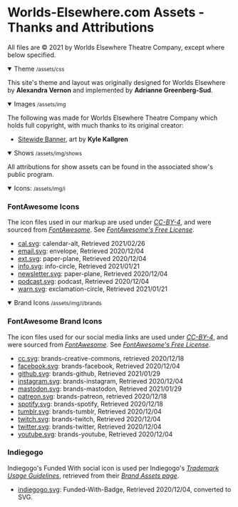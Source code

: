 # Worlds-Elsewhere.com Assets - Thanks and Attributions

All files are &copy; 2021 by Worlds Elsewhere Theatre Company, except where below specified.

<details open>
<summary>Theme <small>/assets/css</small></summary>

This site's theme and layout was originally designed for Worlds Elsewhere by **Alexandra Vernon** and implemented by **Adrianne Greenberg-Sud**.

</details>
<details open>
<summary>Images <small>/assets/img</small></summary>

The following was made for Worlds Elsewhere Theatre Company which holds full copyright, with much thanks to its original creator:

* [Sitewide Banner](/assets/img/banner.png), art by **Kyle Kallgren**

</details>
<details open>
<summary>Shows <small>/assets/img/shows</small></summary>

All attributions for show assets can be found in the associated show's public program.

</details>
<details open>
<summary>Icons: <small>/assets/img/i</small></summary>

### FontAwesome Icons

The icon files used in our markup are used under [<i ext>CC-BY-4</i>][CC-BY-4], and were sourced from [<i ext>FontAwesome</i>][FontAwesome]. See [<i ext>FontAwesome's Free License</i>](https://fontawesome.com/license/free).

* [cal.svg](/assets/img/i/cal.svg): calendar-alt, Retrieved 2021/02/26
* [email.svg](/assets/img/i/email.svg): envelope, Retrieved 2020/12/04
* [ext.svg](/assets/img/i/ext.svg): paper-plane, Retrieved 2020/12/04
* [info.svg](/assets/img/i/info.svg): info-circle, Retrieved 2021/01/21
* [newsletter.svg](/assets/img/i/newsletter.svg): paper-plane, Retrieved 2020/12/04
* [podcast.svg](/assets/img/i/podcast.svg): podcast, Retrieved 2020/12/04
* [warn.svg](/assets/img/i/warn.svg): exclamation-circle, Retrieved 2021/01/21

</details>
<details open>
<summary>Brand Icons <small>/assets/img/i/brands</small></summary>

### FontAwesome Brand Icons

The icon files used for our social media links are used under [<i ext>CC-BY-4</i>][CC-BY-4], and were sourced from [<i ext>FontAwesome</i>][FontAwesome]. See [<i ext>FontAwesome's Free License</i>](https://fontawesome.com/license/free).

* [cc.svg](/assets/img/i/brand/creative-commons.svg): brands-creative-commons, retrieved 2020/12/18
* [facebook.svg](/assets/img/i/brand/facebook.svg): brands-facebook, Retrieved 2020/12/04
* [github.svg](/assets/img/i/brands/github.svg): brands-github, Retrieved 2021/01/29
* [instagram.svg](/assets/img/i/brand/instagram.svg): brands-instagram, Retrieved 2020/12/04
* [mastodon.svg](/assets/img/i/brand/mastodon.svg): brands-mastodon, Retrieved 2021/01/29
* [patreon.svg](/assets/img/i/brand/patreon.svg): brands-patreon, retrieved 2020/12/18
* [spotify.svg](/assets/img/i/brand/spotify.svg): brands-spotify, Retrieved 2020/12/18
* [tumblr.svg](/assets/img/i/brand/tumblr.svg): brands-tumblr, Retrieved 2020/12/04
* [twitch.svg](/assets/img/i/brand/twitch.svg): brands-twitch, Retrieved 2020/12/04
* [twitter.svg](/assets/img/i/brand/twitter.svg): brands-twitter, Retrieved 2020/12/04
* [youtube.svg](/assets/img/i/brand/youtube.svg): brands-youtube, Retrieved 2020/12/04

### Indiegogo

Indiegogo's Funded With social icon is used per Indiegogo's [<i>Trademark Usage Guidelines</i>][IGG-TM-USAGE], retrieved from their [<i>Brand Assets page</i>][IGG-Brand-Assets].

* [indiegogo.svg](/assets/img/i/brand/indiegogo.svg): Funded-With-Badge, Retrieved 2020/12/04, converted to SVG.

[IGG-TM-USAGE]: https://learn.indiegogo.com/wp-content/uploads/2018/05/Indiegogo-Trademark-Usage-Guidelines.pdf "Indiegogo Trademark Usage Guidelines"
[IGG-Brand-Assets]: https://learn.indiegogo.com/brand-asset-downloads/ "Indiegogo Brand Assets"

</details>

[CC-BY-4]: https://creativecommons.org/licenses/by/4.0/ "Creative Commons CC-BY 4.0 license"
[FontAwesome]: https://fontawesome.com "FontAwesome.com"

